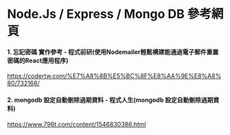 # Node.Js / Express / Mongo DB 參考網頁

#### 1. 忘記密碼 實作參考 - 程式前研(使用Nodemailer輕鬆構建能通過電子郵件重置密碼的React應用程序)
https://codertw.com/%E7%A8%8B%E5%BC%8F%E8%AA%9E%E8%A8%80/732168/

#### 2. mongodb 設定自動刪除過期資料 - 程式人生(mongodb 設定自動刪除過期資料)
https://www.796t.com/content/1546830386.html

